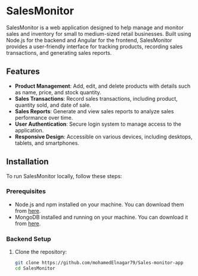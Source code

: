 # SalesMonitor

SalesMonitor is a web application designed to help manage and monitor sales and inventory for small to medium-sized retail businesses. Built using Node.js for the backend and Angular for the frontend, SalesMonitor provides a user-friendly interface for tracking products, recording sales transactions, and generating sales reports.

## Features

- **Product Management**: Add, edit, and delete products with details such as name, price, and stock quantity.
- **Sales Transactions**: Record sales transactions, including product, quantity sold, and date of sale.
- **Sales Reports**: Generate and view sales reports to analyze sales performance over time.
- **User Authentication**: Secure login system to manage access to the application.
- **Responsive Design**: Accessible on various devices, including desktops, tablets, and smartphones.

## Installation

To run SalesMonitor locally, follow these steps:

### Prerequisites

- Node.js and npm installed on your machine. You can download them from [here](https://nodejs.org/).
- MongoDB installed and running on your machine. You can download it from [here](https://www.mongodb.com/try/download/community).

### Backend Setup

1. Clone the repository:
   ```bash
   git clone https://github.com/mohamedElnagar79/Sales-monitor-app
   cd SalesMonitor

